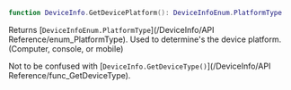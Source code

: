 ```lua
function DeviceInfo.GetDevicePlatform(): DeviceInfoEnum.PlatformType
```

Returns [``DeviceInfoEnum.PlatformType``](/DeviceInfo/API Reference/enum_PlatformType). Used to determine's the device platform. (Computer, console, or mobile)

Not to be confused with [``DeviceInfo.GetDeviceType()``](/DeviceInfo/API Reference/func_GetDeviceType).